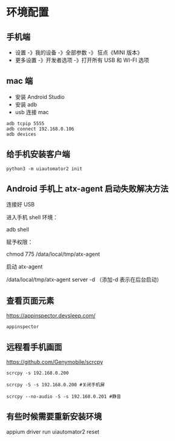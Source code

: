 # 环境配置

## 手机端

- 设置 -》我的设备 -》全部参数 -》 狂点《MINI 版本》
- 更多设置 -》开发者选项 -》打开所有 USB 和 WI-FI 选项

## mac 端

- 安装 Android Studio
- 安装 adb
- usb 连接 mac

```
adb tcpip 5555
adb connect 192.168.0.106
adb devices
```

## 给手机安装客户端

```
python3 -m uiautomator2 init
```

## Android 手机上 atx-agent 启动失败解决方法

连接好 USB

进入手机 shell 环境：

adb shell

赋予权限：

chmod 775 /data/local/tmp/atx-agent

启动 atx-agent

/data/local/tmp/atx-agent server -d
（添加-d 表示在后台启动）

## 查看页面元素

https://appinspector.devsleep.com/

```
appinspector
```

## 远程看手机画面

https://github.com/Genymobile/scrcpy

```
scrcpy -s 192.168.0.200

scrcpy -S -s 192.168.0.200 #关闭手机屏

scrcpy --no-audio -S -s 192.168.0.201 #静音
```

## 有些时候需要重新安装环境

appium driver run uiautomator2 reset

